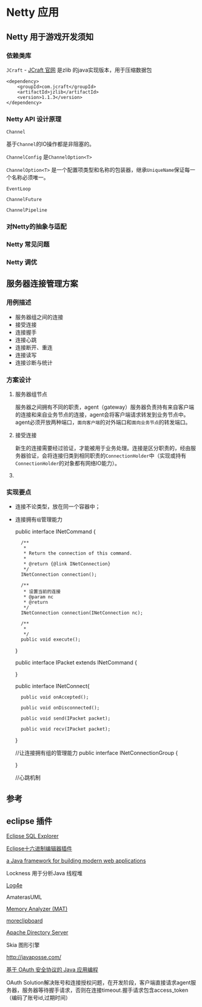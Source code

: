 Netty 应用
==========

## Netty 用于游戏开发须知
### 依赖类库

`JCraft` - [JCraft 官网](http://www.jcraft.com/jzlib/) 是zlib 的java实现版本，用于压缩数据包

	<dependency>
		<groupId>com.jcraft</groupId>
		<artifactId>jzlib</artifactId>
		<version>1.1.3</version>
	</dependency>


            

### Netty API 设计原理

`Channel`

基于`Channel`的IO操作都是非阻塞的。


`ChannelConfig` 是`ChannelOption<T>`

`ChannelOption<T>` 是一个配置项类型和名称的包装器，继承`UniqueName`保证每一个名称必须唯一。

`EventLoop`

`ChannelFuture`

`ChannelPipeline`





### 对Netty的抽象与适配

### Netty 常见问题

### Netty 调优


## 服务器连接管理方案

### 用例描述

- 服务器组之间的连接
- 接受连接
- 连接握手
- 连接心跳
- 连接断开、重连
- 连接读写
- 连接诊断与统计


### 方案设计

1. 服务器组节点

	服务器之间拥有不同的职责，agent（gateway）服务器负责持有来自客户端的连接和来自业务节点的连接，agent会将客户端请求转发到业务节点中。agent必须开放两种端口，`面向客户端`的对外端口和`面向业务节点`的转发端口。
	
	

2. 接受连接

	新生的连接需要经过验证，才能被用于业务处理。连接是区分职责的，经由服务器验证，会将连接归类到相同职责的`ConnectionHolder`中（实现或持有`ConnectionHolder`的对象都有网络IO能力）。
	
3. 

### 实现要点


- 连接不论类型，放在同一个容器中；
- 连接拥有`组`管理能力


	public interface INetCommand {

		/**
		 * 
		 * Return the connection of this command.
		 * 
		 * @return {@link INetConnection}
		 */
		INetConnection connection();
		
		/**
		 * 设置当前的连接
		 * @param nc
		 * @return
		 */
		INetConnection connection(INetConnection nc);
		
		/**
		 * 
		 */
		public void execute();
		
	}

	public interface IPacket extends INetCommand {

	
	}

	public interface INetConnect{

		public void onAccepted();
		
		public void onDisconnected();
		
		public void send(IPacket packet);
		
		public void recv(IPacket packet);

	}

	//让连接拥有组的管理能力
	public interface INetConnectionGroup {

	
	}

	//心跳机制


## 参考


## eclipse 插件


[Eclipse SQL Explorer](http://eclipsesql.sourceforge.net/)


[Eclipse十六进制编辑器插件](http://ehep.sourceforge.net/)

[ a Java framework for building modern web applications](https://vaadin.com/home)


Lockness 用于分析Java 线程堆


[Log4e](http://log4e.jayefem.de/ "Log4e")


AmaterasUML


[Memory Analyzer (MAT)](http://www.eclipse.org/mat/ "Memory Analyzer (MAT)")



[moreclipboard](http://moreclipboard.sourceforge.net/)



[Apache Directory Server](http://directory.apache.org/)



Skia 图形引擎

http://javaposse.com/


[基于 OAuth 安全协议的 Java 应用编程](http://www.ibm.com/developerworks/cn/java/j-lo-oauth/)

OAuth Solution解决账号和连接授权问题，在开发阶段，客户端直接请求agent服务器，服务器等待握手请求，否则在连接timeout.握手请求包含access_token（编码了账号id,过期时间）
